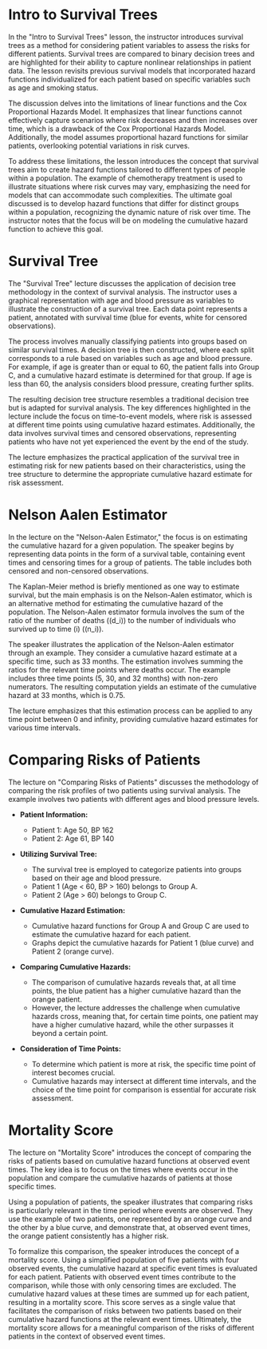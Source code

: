 # Intro to Survival Trees

In the "Intro to Survival Trees" lesson, the instructor introduces survival trees as a method for considering patient variables to assess the risks for different patients. Survival trees are compared to binary decision trees and are highlighted for their ability to capture nonlinear relationships in patient data. The lesson revisits previous survival models that incorporated hazard functions individualized for each patient based on specific variables such as age and smoking status.

The discussion delves into the limitations of linear functions and the Cox Proportional Hazards Model. It emphasizes that linear functions cannot effectively capture scenarios where risk decreases and then increases over time, which is a drawback of the Cox Proportional Hazards Model. Additionally, the model assumes proportional hazard functions for similar patients, overlooking potential variations in risk curves.

To address these limitations, the lesson introduces the concept that survival trees aim to create hazard functions tailored to different types of people within a population. The example of chemotherapy treatment is used to illustrate situations where risk curves may vary, emphasizing the need for models that can accommodate such complexities. The ultimate goal discussed is to develop hazard functions that differ for distinct groups within a population, recognizing the dynamic nature of risk over time. The instructor notes that the focus will be on modeling the cumulative hazard function to achieve this goal.

# Survival Tree

The "Survival Tree" lecture discusses the application of decision tree methodology in the context of survival analysis. The instructor uses a graphical representation with age and blood pressure as variables to illustrate the construction of a survival tree. Each data point represents a patient, annotated with survival time (blue for events, white for censored observations).

The process involves manually classifying patients into groups based on similar survival times. A decision tree is then constructed, where each split corresponds to a rule based on variables such as age and blood pressure. For example, if age is greater than or equal to 60, the patient falls into Group C, and a cumulative hazard estimate is determined for that group. If age is less than 60, the analysis considers blood pressure, creating further splits.

The resulting decision tree structure resembles a traditional decision tree but is adapted for survival analysis. The key differences highlighted in the lecture include the focus on time-to-event models, where risk is assessed at different time points using cumulative hazard estimates. Additionally, the data involves survival times and censored observations, representing patients who have not yet experienced the event by the end of the study.

The lecture emphasizes the practical application of the survival tree in estimating risk for new patients based on their characteristics, using the tree structure to determine the appropriate cumulative hazard estimate for risk assessment.

# Nelson Aalen Estimator

In the lecture on the "Nelson-Aalen Estimator," the focus is on estimating the cumulative hazard for a given population. The speaker begins by representing data points in the form of a survival table, containing event times and censoring times for a group of patients. The table includes both censored and non-censored observations.

The Kaplan-Meier method is briefly mentioned as one way to estimate survival, but the main emphasis is on the Nelson-Aalen estimator, which is an alternative method for estimating the cumulative hazard of the population. The Nelson-Aalen estimator formula involves the sum of the ratio of the number of deaths (\(d_i\)) to the number of individuals who survived up to time \(i\) (\(n_i\)).

The speaker illustrates the application of the Nelson-Aalen estimator through an example. They consider a cumulative hazard estimate at a specific time, such as 33 months. The estimation involves summing the ratios for the relevant time points where deaths occur. The example includes three time points (5, 30, and 32 months) with non-zero numerators. The resulting computation yields an estimate of the cumulative hazard at 33 months, which is 0.75.

The lecture emphasizes that this estimation process can be applied to any time point between 0 and infinity, providing cumulative hazard estimates for various time intervals.

# Comparing Risks of Patients

The lecture on "Comparing Risks of Patients" discusses the methodology of comparing the risk profiles of two patients using survival analysis. The example involves two patients with different ages and blood pressure levels.

- **Patient Information:**
   - Patient 1: Age 50, BP 162
   - Patient 2: Age 61, BP 140

- **Utilizing Survival Tree:**
   - The survival tree is employed to categorize patients into groups based on their age and blood pressure.
   - Patient 1 (Age < 60, BP > 160) belongs to Group A.
   - Patient 2 (Age > 60) belongs to Group C.

- **Cumulative Hazard Estimation:**
   - Cumulative hazard functions for Group A and Group C are used to estimate the cumulative hazard for each patient.
   - Graphs depict the cumulative hazards for Patient 1 (blue curve) and Patient 2 (orange curve).

- **Comparing Cumulative Hazards:**
   - The comparison of cumulative hazards reveals that, at all time points, the blue patient has a higher cumulative hazard than the orange patient.
   - However, the lecture addresses the challenge when cumulative hazards cross, meaning that, for certain time points, one patient may have a higher cumulative hazard, while the other surpasses it beyond a certain point.

- **Consideration of Time Points:**
   - To determine which patient is more at risk, the specific time point of interest becomes crucial.
   - Cumulative hazards may intersect at different time intervals, and the choice of the time point for comparison is essential for accurate risk assessment.

# Mortality Score

The lecture on "Mortality Score" introduces the concept of comparing the risks of patients based on cumulative hazard functions at observed event times. The key idea is to focus on the times where events occur in the population and compare the cumulative hazards of patients at those specific times.

Using a population of patients, the speaker illustrates that comparing risks is particularly relevant in the time period where events are observed. They use the example of two patients, one represented by an orange curve and the other by a blue curve, and demonstrate that, at observed event times, the orange patient consistently has a higher risk.

To formalize this comparison, the speaker introduces the concept of a mortality score. Using a simplified population of five patients with four observed events, the cumulative hazard at specific event times is evaluated for each patient. Patients with observed event times contribute to the comparison, while those with only censoring times are excluded. The cumulative hazard values at these times are summed up for each patient, resulting in a mortality score. This score serves as a single value that facilitates the comparison of risks between two patients based on their cumulative hazard functions at the relevant event times. Ultimately, the mortality score allows for a meaningful comparison of the risks of different patients in the context of observed event times.